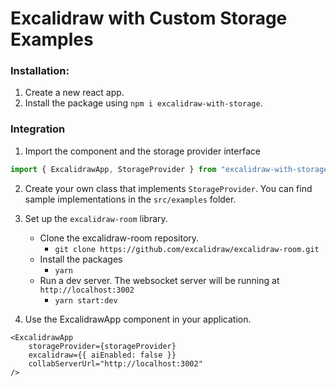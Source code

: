 # Excalidraw with Custom Storage Examples

### Installation:

1. Create a new react app.
2. Install the package using `npm i excalidraw-with-storage`.

### Integration

1. Import the component and the storage provider interface

```typescript
import { ExcalidrawApp, StorageProvider } from "excalidraw-with-storage";
```

2. Create your own class that implements `StorageProvider`. You can find sample implementations in the `src/examples` folder.

3. Set up the `excalidraw-room` library.

   - Clone the excalidraw-room repository.
     - `git clone https://github.com/excalidraw/excalidraw-room.git`
   - Install the packages
     - `yarn`
   - Run a dev server. The websocket server will be running at `http://localhost:3002`
     - `yarn start:dev`

4. Use the ExcalidrawApp component in your application.

```tsx
<ExcalidrawApp
    storageProvider={storageProvider}
    excalidraw={{ aiEnabled: false }}
    collabServerUrl="http://localhost:3002"
/>
```
